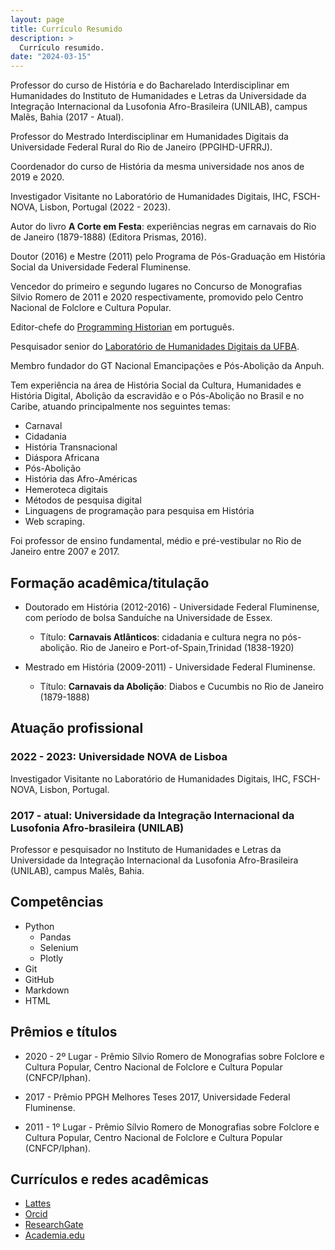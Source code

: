 ```yaml
---
layout: page
title: Currículo Resumido
description: >
  Currículo resumido.
date: "2024-03-15"
---
```

Professor do curso de História e do Bacharelado Interdisciplinar em Humanidades do Instituto de Humanidades e Letras da Universidade da Integração Internacional da Lusofonia Afro-Brasileira (UNILAB), campus Malês, Bahia (2017 - Atual).

Professor do Mestrado Interdisciplinar em Humanidades Digitais da Universidade Federal Rural do Rio de Janeiro (PPGIHD-UFRRJ).

Coordenador do curso de História da mesma universidade nos anos de 2019 e 2020.

Investigador Visitante no Laboratório de Humanidades Digitais, IHC, FSCH-NOVA, Lisbon, Portugal (2022 - 2023).

Autor do livro **A Corte em Festa**: experiências negras em carnavais do Rio de Janeiro (1879-1888) (Editora Prismas, 2016).

Doutor (2016) e Mestre (2011) pelo Programa de Pós­-Graduação em História Social da Universidade Federal Fluminense.

Vencedor do primeiro e segundo lugares no Concurso de Monografias Silvio Romero de 2011 e 2020 respectivamente, promovido pelo Centro Nacional de Folclore e Cultura Popular.

Editor-chefe do [Programming Historian](https://programminghistorian.org/pt/) em português.

Pesquisador senior do [Laboratório de Humanidades Digitais da UFBA](http://labhd.ufba.br/).

Membro fundador do GT Nacional Emancipações e Pós-­Abolição da Anpuh.

Tem experiência na área de História Social da Cultura, Humanidades e História Digital, Abolição da escravidão e o Pós-Abolição no Brasil e no Caribe, atuando principalmente nos seguintes temas: 

- Carnaval
- Cidadania
- História Transnacional
- Diáspora Africana
- Pós­-Abolição
- História das Afro-Américas
- Hemeroteca digitais
- Métodos de pesquisa digital
- Linguagens de programação para pesquisa em História
- Web scraping.

Foi professor de ensino fundamental, médio e pré­-vestibular no Rio de Janeiro entre 2007 e 2017. 

## Formação acadêmica/titulação

- Doutorado em História (2012-2016) - Universidade Federal Fluminense, com período de bolsa Sanduíche na Universidade de Essex.
    - Título: **Carnavais Atlânticos**: cidadania e cultura negra no pós-abolição. Rio de Janeiro e Port-of-Spain,Trinidad (1838-1920)

- Mestrado em História (2009-2011) - Universidade Federal Fluminense.
    - Título: **Carnavais da Abolição**: Diabos e Cucumbis no Rio de Janeiro (1879-1888)

## Atuação profissional

### 2022 - 2023: **Universidade NOVA de Lisboa**

Investigador Visitante no Laboratório de Humanidades Digitais, IHC, FSCH-NOVA, Lisbon, Portugal.

### 2017 - atual: **Universidade da Integração Internacional da Lusofonia Afro-brasileira (UNILAB)**

Professor e pesquisador no Instituto de Humanidades e Letras da Universidade da Integração Internacional da Lusofonia Afro-Brasileira (UNILAB), campus Malês, Bahia.

## Competências

- Python
  - Pandas
  - Selenium
  - Plotly
- Git
- GitHub
- Markdown
- HTML

## Prêmios e títulos

- 2020 - 2º Lugar - Prêmio Sílvio Romero de Monografias sobre Folclore e Cultura Popular, Centro Nacional de Folclore e Cultura Popular (CNFCP/Iphan).

- 2017 - Prêmio PPGH Melhores Teses 2017, Universidade Federal Fluminense.

- 2011 - 1º Lugar - Prêmio Sílvio Romero de Monografias sobre Folclore e Cultura Popular, Centro Nacional de Folclore e Cultura Popular (CNFCP/Iphan).

## Currículos e redes acadêmicas

- [Lattes](http://lattes.cnpq.br/6853705640900524)
- [Orcid](https://orcid.org/0000-0001-5067-8475)
- [ResearchGate](https://www.researchgate.net/profile/Eric_Brasil)
- [Academia.edu](https://unilab.academia.edu/EricBrasil)
